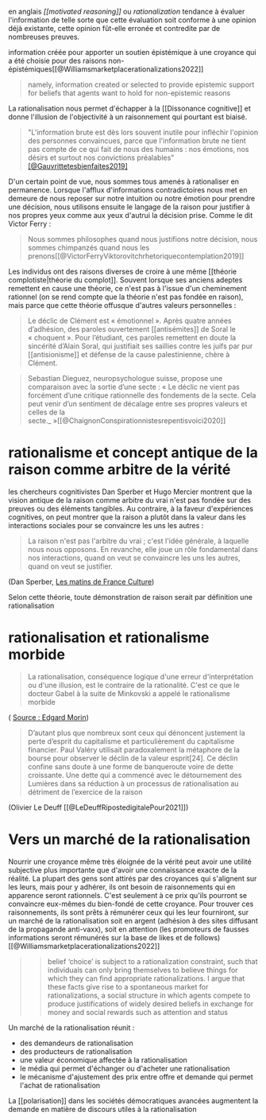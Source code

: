 en anglais *[[motivated reasoning]]* ou *rationalization*
tendance à évaluer l'information de telle sorte que cette évaluation soit conforme à une opinion déjà existante, cette opinion fût-elle erronée et contredite par de nombreuses preuves.


information créée pour apporter un soutien épistémique à une croyance qui a été choisie pour des raisons non-épistémiques[[@Williamsmarketplacerationalizations2022]]

> namely, information created or selected to provide epistemic support for beliefs that agents want to hold for non-epistemic reasons

La rationalisation nous permet d'échapper à la [[Dissonance cognitive]] et donne l'illusion de l'objectivité à un raisonnement qui pourtant est biaisé.

>"L'information brute est dès lors souvent inutile pour infléchir l'opinion des personnes convaincues, parce que l'information brute ne tient pas compte de ce qui fait de nous des humains : nos émotions, nos désirs et surtout nos convictions préalables"[[@Gauvrittetesbienfaites2019]](p115)

D'un certain point de vue, nous sommes tous amenés à rationaliser en permanence. 
Lorsque l'afflux d'informations contradictoires nous met en demeure de nous reposer sur notre intuition ou notre émotion pour prendre une décision, nous utilisons ensuite le langage de la raison pour justifier à nos propres yeux comme aux yeux d'autrui la décision prise. Comme le dit Victor Ferry : 

> Nous sommes philosophes quand nous justifions notre décision, nous sommes chimpanzés quand nous les prenons[[@VictorFerryViktorovitchrhetoriquecontemplation2019]]


Les individus ont des raisons diverses de croire à une même [[théorie complotiste|théorie du complot]]. Souvent lorsque ses anciens adeptes remettent en cause une théorie, ce n'est pas à l'issue d'un cheminement rationnel (on se rend compte que la théorie n'est pas fondée en raison), mais parce que cette théorie offusque d'autres valeurs personnelles : 

>Le déclic de Clément est « émotionnel ». Après quatre années d’adhésion, des paroles ouvertement [[antisémites]] de Soral le « choquent ». Pour l’étudiant, ces paroles remettent en doute la sincérité d’Alain Soral, qui justifiait ses saillies contre les juifs par pur [[antisionisme]] et défense de la cause palestinienne, chère à Clément.

>Sebastian Dieguez, neuropsychologue suisse, propose une comparaison avec la sortie d’une secte : « Le déclic ne vient pas forcément d’une critique rationnelle des fondements de la secte. Cela peut venir d’un sentiment de décalage entre ses propres valeurs et celles de la secte._ »[[@ChaignonConspirationnistesrepentisvoici2020]]

# rationalisme et concept antique de la raison comme arbitre de la vérité

les chercheurs cognitivistes Dan Sperber et Hugo Mercier montrent que la vision antique de la raison comme arbitre du vrai n'est pas fondée sur des preuves ou des éléments tangibles. Au contraire, à la faveur d'expériences cognitives, on peut montrer que la raison a plutôt dans la valeur dans les interactions sociales pour se convaincre les uns les autres : 

> La raison n'est pas l'arbitre du vrai ; c'est l'idée générale, à laquelle nous nous opposons. En revanche, elle joue un rôle fondamental dans nos interactions, quand on veut se convaincre les uns les autres, quand on veut se justifier. 

(Dan Sperber, [Les matins de France Culture](https://www.franceculture.fr/emissions/l-invite-e-des-matins/de-la-science-a-la-politique-quand-le-debat-perd-la-raison-avec-dan-sperber-et-hugo-mercier))

Selon cette théorie, toute démonstration de raison serait par définition une rationalisation


# rationalisation et rationalisme morbide

>La rationalisation, conséquence logique d'une erreur d'interprétation ou d'une illusion, est le contraire de la rationalité. C'est ce que le docteur Gabel à la suite de Minkovski a appelé le rationalisme morbide

( [Source : Edgard Morin](https://twitter.com/edgarmorinparis/status/1435525877618683905)) 


>D’autant plus que nombreux sont ceux qui dénoncent justement la perte d’esprit du capitalisme et particulièrement du capitalisme financier. Paul Valéry utilisait paradoxalement la métaphore de la bourse pour observer le déclin de la valeur esprit[24]. Ce déclin confine sans doute à une forme de banqueroute voire de dette croissante. Une dette qui a commencé avec le détournement des Lumières dans sa réduction à un processus de rationalisation au détriment de l’exercice de la raison

(Olivier Le Deuff [[@LeDeuffRipostedigitalePour2021]])

# Vers un marché de la rationalisation

Nourrir une croyance même très éloignée de la vérité peut avoir une utilité subjective plus importante que d'avoir une connaissance exacte de la réalité. 
La plupart des gens sont attirés par des croyances qui s'alignent sur les leurs, mais pour y adhérer, ils ont besoin de raisonnements qui en apparence seront rationnels. 
C'est seulement à ce prix qu'ils pourront se convaincre eux-mêmes du bien-fondé de cette croyance. Pour trouver ces raisonnements, ils sont prêts à rémunérer ceux qui les leur fourniront, sur un marché de la rationalisation soit en argent (adhésion à des sites diffusant de la propagande anti-vaxx), soit en attention (les promoteurs de fausses informations seront rémunérés sur la base de likes et de follows)[[@Williamsmarketplacerationalizations2022]]

>>belief ‘choice’ is subject to a rationalization constraint, such that individuals can only bring themselves to believe things for which they can find appropriate rationalizations. I argue that these facts give rise to a spontaneous market for rationalizations, a social structure in which agents compete to produce justifications of widely desired beliefs in exchange for money and social rewards such as attention and status

Un marché de la rationalisation réunit : 
- des demandeurs de rationalisation
- des producteurs de rationalisation
- une valeur économique affectée à la rationalisation
- le média qui permet d'échanger ou d'acheter une rationalisation
- le mécanisme d'ajustement des prix entre offre et demande qui permet l'achat de rationalisation

La [[polarisation]] dans les sociétés démocratiques avancées augmentent la demande en matière de discours utiles à la rationalisation

